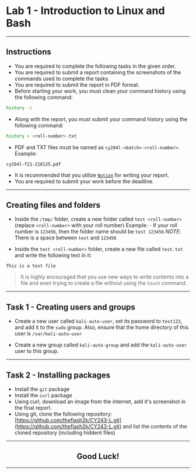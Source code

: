 # Lab 1 - Introduction to Linux and Bash

---

## Instructions

- You are required to complete the following tasks in the given order.
- You are required to submit a report containing the screenshots of the commands used to complete the tasks.
- You are required to submit the report in PDF format.
- Before starting your work, you must clean your command history using the following command:

```bash
history -c
```

- Along with the report, you must submit your command history using the following command:

```bash
history > <roll-number>.txt
```

- PDF and TXT files must be named as `cy204l-<batch>-<roll-number>`.
Example:

```text
cy204l-f21-210125.pdf
```

- It is recommended that you utilize [`Notion`](https://notion.so) for writing your report.
- You are required to submit your work before the deadline.

---

## Creating files and folders

- Inside the `/tmp/` folder, create a new folder called `test <roll-number>` (replace `<roll-number>` with your roll number)
    Example:
        - If your roll number is `123456`, then the folder name should be `test 123456`
        *NOTE*: There is a space between `test` and `123456`

- Inside the `test <roll-number>` folder, create a new file called `test.txt` and write the following text in it:

```text
This is a test file
```

> It is highly encouraged that you use new ways to write contents into a file and even trying to create a file without using the `touch` command.

---

## Task 1 - Creating users and groups

- Create a new user called `kali-auto-user`, set its password to `test123`, and add it to the `sudo` group. Also, ensure that the home directory of this user is `/var/kali-auto-user`

- Create a new group called `kali-auto-group` and add the `kali-auto-user` user to this group.

---

## Task 2 - Installing packages

- Install the `git` package
- Install the `curl` package
- Using curl, download an image from the internet, add it's screenshot in the final report.
- Using git, clone the following repository: [https://github.com/theflash2k/CY243-L.git](https://github.com/theflash2k/CY243-L.git) and list the contents of the cloned repository (including hiddent files)

---

<h2 style="text-align: center">
    <b>Good Luck!</b>
</h2>

---
